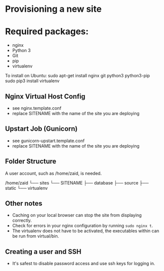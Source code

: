 Provisioning a new site 
========================

# Required packages:

* nginx
* Python 3
* Git 
* pip
* virtualenv

To install on Ubuntu:
    sudo apt-get install nginx git python3 python3-pip
    sudo pip3 install virtualenv


## Nginx Virtual Host Config

* see nginx.template.conf
* replace SITENAME with the name of the site you are deploying

## Upstart Job (Gunicorn)

* see gunicorn-upstart.template.conf
* replace SITENAME with the name of the site you are deploying

## Folder Structure
A user account, such as /home/zaid, is needed.

/home/zaid
└── sites        └── SITENAME             ├── database             ├── source             ├── static             └── virtualenv


## Other notes
* Caching on your local browser can stop the site from displaying correctly.
* Check for errors in your nginx configuration by running `sudo nginx t`.
* The virtualenv does not have to be activated, the executables within can be run from virtual/bin.


## Creating a user and SSH
* It's safest to disable password access and use ssh keys for logging in.

